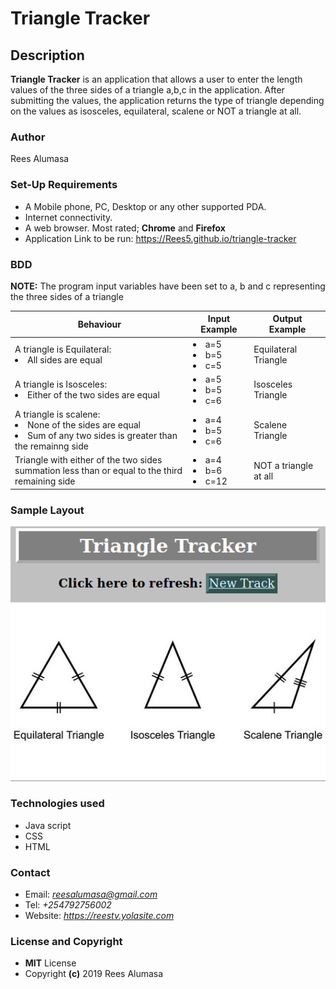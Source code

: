 # Triangle Tracker
## Description
**Triangle Tracker** is an application that allows a user to enter the length values of the three sides of a triangle a,b,c in the application.
After submitting the values, the application returns the type of triangle depending on the values as isosceles, equilateral, scalene or NOT a triangle at all.

### Author
Rees Alumasa
### Set-Up Requirements
* A Mobile phone, PC, Desktop or any other supported PDA.
* Internet connectivity.
* A web browser. Most rated; **Chrome** and **Firefox**
* Application Link to be run: https://Rees5.github.io/triangle-tracker
### BDD
**NOTE:** The program input variables have been set to a, b and c representing the three sides of a triangle

| Behaviour| Input Example | Output Example |
| --- | --- | --- |
| A triangle is Equilateral:<br><li>All sides are equal</li> | <li>a=5</li><li>b=5</li><li>c=5</li> | Equilateral Triangle |
| A triangle is Isosceles:<br><li>Either of the two sides are equal</li> | <li>a=5</li><li>b=5</li><li>c=6</li> | Isosceles Triangle |
| A triangle is scalene:<br><li>None of the sides are equal</li><li>Sum of any two sides is greater than the remainng side</li>| <li>a=4</li><li>b=5</li><li>c=6</li> | Scalene Triangle |
| Triangle with either of the two sides <br>summation less than or equal to the third remaining side | <li>a=4</li><li>b=6</li><li>c=12</li> | NOT a triangle at all |

### Sample Layout
<img src="img/sample.png">

### Technologies used
* Java script
* CSS
* HTML
### Contact
* Email: *reesalumasa@gmail.com*
* Tel: *+254792756002*
* Website: *https://reestv.yolasite.com*
### License and Copyright
* **MIT** License
* Copyright **(c)** 2019 Rees Alumasa
